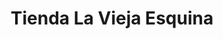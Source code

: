 ---
title: "Tienda La Vieja Esquina"
url: /santa-cruz-de-la-sierra/tienda-la-vieja-esquina/
shop: general
---